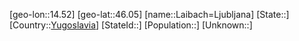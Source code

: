 ﻿---
location: [46.05,14.52]
type: City
tags:
- geo/City


SpocWebEntityId: 31789
isDeleted: false
confidential: public

---
[geo-lon::14.52]
[geo-lat::46.05]
[name::Laibach=Ljubljana]
[State::]
[Country::[Yugoslavia](geo/Continent/Europe/Yugoslavia.md)]
[StateId::]
[Population::]
[Unknown::]

